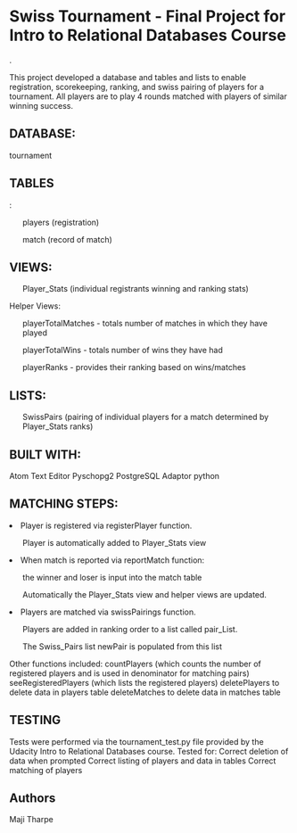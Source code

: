 <h1>Swiss Tournament - Final Project for Intro to Relational Databases Course</h1>.

This project developed a database and tables and lists to enable registration, scorekeeping, ranking, and swiss pairing of players for a tournament. All players are to play 4 rounds matched with players of similar winning success.

<h2>DATABASE:</h2> tournament
<h2>TABLES</h2>:
  <ul>players (registration)</ul>
  <ul>match (record of match)</ul>

<h2>VIEWS:</h2>
  <ul>Player_Stats (individual registrants winning and ranking stats)</ul>
  Helper Views:
  <ul>playerTotalMatches - totals number of matches in which they have played</ul>
  <ul>playerTotalWins - totals number of wins they have had</ul>
  <ul>playerRanks - provides their ranking based on wins/matches</ul>

<h2>LISTS:</h2>
<ul>SwissPairs (pairing of individual players for a match determined by Player_Stats ranks)</ul>

<h2>BUILT WITH:</h2>
  Atom Text Editor
  Pyschopg2 PostgreSQL Adaptor
  python

<h2>MATCHING STEPS:</h2>
<li>Player is registered via registerPlayer function.</li>
  <ul> Player is automatically added to Player_Stats view</ul>

<li>When match is reported via reportMatch function:</li>
   <ul>the winner and loser is input into the match table</ul>
   <ul>Automatically the Player_Stats view and helper views are updated.</ul>

<li>Players are matched via swissPairings function.</li>
  <ul>Players are added in ranking order to a list called pair_List.</ul>
  <ul>The Swiss_Pairs list newPair is populated from this list</ul>

Other functions included:
  countPlayers (which counts the number of registered players and is used in denominator for matching pairs)
  seeRegisteredPlayers (which lists the registered players)
  deletePlayers to delete data in players table
  deleteMatches to delete data in matches table

<h2>TESTING</h2>
  Tests were performed via the tournament_test.py file provided by the Udacity Intro to Relational Databases course.  Tested for:
  Correct deletion of data when prompted
  Correct listing of players and data in tables
  Correct matching of players

<h2>Authors</h2>
  Maji Tharpe
